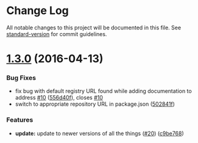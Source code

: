 # Change Log

All notable changes to this project will be documented in this file. See [standard-version](https://github.com/conventional-changelog/standard-version) for commit guidelines.

<a name="1.3.0"></a>
# [1.3.0](https://github.com/npm/npm-remote-ls/compare/v1.2.0...v1.3.0) (2016-04-13)


### Bug Fixes

* fix bug with default registry URL found while adding documentation to address [#10](https://github.com/npm/npm-remote-ls/issues/10) ([556d40f](https://github.com/npm/npm-remote-ls/commit/556d40f)), closes [#10](https://github.com/npm/npm-remote-ls/issues/10)
* switch to appropriate repository URL in package.json ([502841f](https://github.com/npm/npm-remote-ls/commit/502841f))

### Features

* **update:** update to newer versions of all the things ([#20](https://github.com/npm/npm-remote-ls/issues/20)) ([c9be768](https://github.com/npm/npm-remote-ls/commit/c9be768))
